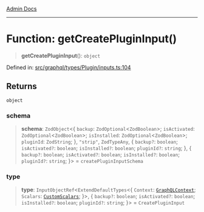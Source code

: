 [Admin Docs](/)

***

# Function: getCreatePluginInput()

> **getCreatePluginInput**(): `object`

Defined in: [src/graphql/types/Plugin/inputs.ts:104](https://github.com/gautam-divyanshu/talawa-api/blob/84910820371ade6fdca33545b3a0fc1e929731b2/src/graphql/types/Plugin/inputs.ts#L104)

## Returns

`object`

### schema

> **schema**: `ZodObject`\<\{ `backup`: `ZodOptional`\<`ZodBoolean`\>; `isActivated`: `ZodOptional`\<`ZodBoolean`\>; `isInstalled`: `ZodOptional`\<`ZodBoolean`\>; `pluginId`: `ZodString`; \}, `"strip"`, `ZodTypeAny`, \{ `backup?`: `boolean`; `isActivated?`: `boolean`; `isInstalled?`: `boolean`; `pluginId?`: `string`; \}, \{ `backup?`: `boolean`; `isActivated?`: `boolean`; `isInstalled?`: `boolean`; `pluginId?`: `string`; \}\> = `createPluginInputSchema`

### type

> **type**: `InputObjectRef`\<`ExtendDefaultTypes`\<\{ `Context`: [`GraphQLContext`](../../../../context/type-aliases/GraphQLContext.md); `Scalars`: [`CustomScalars`](../../../../scalars/type-aliases/CustomScalars.md); \}\>, \{ `backup?`: `boolean`; `isActivated?`: `boolean`; `isInstalled?`: `boolean`; `pluginId?`: `string`; \}\> = `CreatePluginInput`
